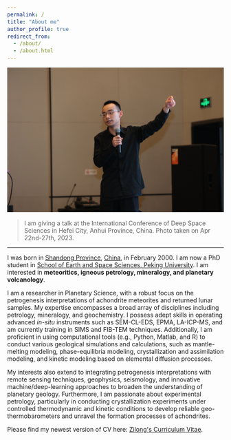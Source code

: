 ```yaml
---
permalink: /
title: "About me"
author_profile: true
redirect_from: 
  - /about/
  - /about.html
---
```


![](about.jpg)

> I am giving a talk at the International Conference of Deep Space Sciences in Hefei City, Anhui Province, China. Photo taken on Apr 22nd-27th, 2023.

---

I was born in [Shandong Province](https://en.wikipedia.org/wiki/Shandong), [China](https://en.wikipedia.org/wiki/China), in February 2000. I am now a PhD student in [School of Earth and Space Sciences, Peking University](https://sess2.pku.edu.cn/english/index.htm). I am interested in **meteoritics, igneous petrology, mineralogy, and planetary volcanology**.

I am a researcher in Planetary Science, with a robust focus on the petrogenesis interpretations of achondrite meteorites and returned lunar samples. My expertise encompasses a broad array of disciplines including petrology, mineralogy, and geochemistry. I possess adept skills in operating advanced *in-situ* instruments such as SEM-CL-EDS, EPMA, LA-ICP-MS, and am currently training in SIMS and FIB-TEM techniques. Additionally, I am proficient in using computational tools (e.g., Python, Matlab, and R) to conduct various geological simulations and calculations, such as mantle-melting modeling, phase-equilibria modeling, crystallization and assimilation modeling, and kinetic modeling based on elemental diffusion processes.

My interests also extend to integrating petrogenesis interpretations with remote sensing techniques, geophysics, seismology, and innovative machine/deep-learning approaches to broaden the understanding of planetary geology. Furthermore, I am passionate about experimental petrology, particularly in conducting crystallization experiments under controlled thermodynamic and kinetic conditions to develop reliable geo-thermobarometers and unravel the formation processes of achondrites.

Please find my newest version of CV here: [Zilong's Curriculum Vitae](main.pdf).

